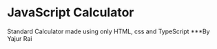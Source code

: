 # JavaScript Calculator
Standard Calculator made using only HTML, css and TypeScript
***By Yajur Rai
